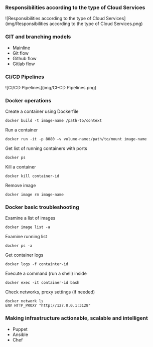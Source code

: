 ### Responsibilities according to the type of Cloud Services
![Responsibilities according to the type of Cloud Services](img/Responsibilities according to the type of Cloud Services.png)

### GIT and branching models
 - Mainline
 - Git flow
 - Github flow
 - Gitlab flow

### CI/CD Pipelines
![CI/CD Pipelines](img/CI-CD Pipelines.png)

### Docker operations
Create a container using Dockerfile
```
docker build -t image-name /path-to/context
```
Run a container
```
docker run -it -p 8080 –v volume-name:/path/to/mount image-name
```
Get list of running containers with ports
```
docker ps
```
Kill a container
```
docker kill container-id
```
Remove image
```
docker image rm image-name
```
### Docker basic troubleshooting
Examine a list of images
```
docker image list -a
```
Examine running list
```
docker ps -a
```
Get container logs
```
docker logs -f containter-id
```
Execute a command (run a shell) inside
```
docker exec -it container-id bash
```
Check networks, proxy settings (if needed)
```
docker network ls
ENV HTTP_PROXY "http://127.0.0.1:3128"
```

### Making infrastructure actionable, scalable and intelligent
 - Puppet
 - Ansible
 - Chef

